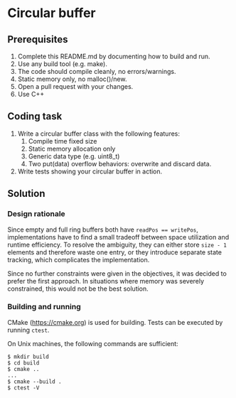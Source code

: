 # Circular buffer

## Prerequisites

1. Complete this README.md by documenting how to build and run.
2. Use any build tool (e.g. make).
3. The code should compile cleanly, no errors/warnings.
4. Static memory only, no malloc()/new.
5. Open a pull request with your changes.
6. Use C++

## Coding task

1. Write a circular buffer class with the following features:
    1. Compile time fixed size
    2. Static memory allocation only
    3. Generic data type (e.g. uint8_t)
    4. Two put(data) overflow behaviors: overwrite and discard data.
2. Write tests showing your circular buffer in action.

## Solution

### Design rationale

Since empty and full ring buffers both have `readPos == writePos`,
implementations have to find a small tradeoff between space utilization and runtime efficiency.
To resolve the ambiguity, they can either store `size - 1` elements and therefore waste one entry,
or they introduce separate state tracking, which complicates the implementation.

Since no further constraints were given in the objectives, it was decided to prefer the first approach.
In situations where memory was severely constrained, this would not be the best solution.

### Building and running

CMake (https://cmake.org) is used for building.
Tests can be executed by running `ctest`.

On Unix machines,
the following commands are sufficient:

```
$ mkdir build
$ cd build
$ cmake ..
...
$ cmake --build .
$ ctest -V
```
